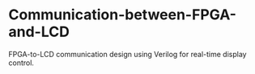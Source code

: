 # Communication-between-FPGA-and-LCD
FPGA-to-LCD communication design using Verilog for real-time display control.
